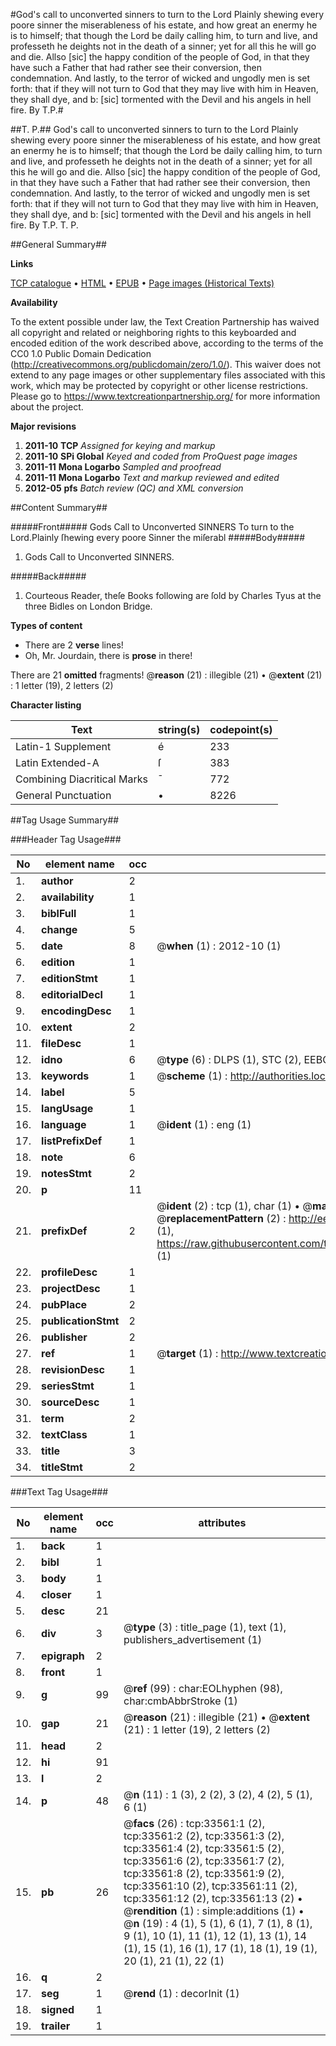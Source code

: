 #God's call to unconverted sinners to turn to the Lord Plainly shewing every poore sinner the miserableness of his estate, and how great an enermy he is to himself; that though the Lord be daily calling him, to turn and live, and professeth he deights not in the death of a sinner; yet for all this he will go and die. Allso [sic] the happy condition of the people of God, in that they have such a Father that had rather see their conversion, then condemnation. And lastly, to the terror of wicked and ungodly men is set forth: that if they will not turn to God that they may live with him in Heaven, they shall dye, and b: [sic] tormented with the Devil and his angels in hell fire. By T.P.#

##T. P.##
God's call to unconverted sinners to turn to the Lord Plainly shewing every poore sinner the miserableness of his estate, and how great an enermy he is to himself; that though the Lord be daily calling him, to turn and live, and professeth he deights not in the death of a sinner; yet for all this he will go and die. Allso [sic] the happy condition of the people of God, in that they have such a Father that had rather see their conversion, then condemnation. And lastly, to the terror of wicked and ungodly men is set forth: that if they will not turn to God that they may live with him in Heaven, they shall dye, and b: [sic] tormented with the Devil and his angels in hell fire. By T.P.
T. P.

##General Summary##

**Links**

[TCP catalogue](http://www.ota.ox.ac.uk/tcp/)  • 
[HTML](http://tei.it.ox.ac.uk/tcp/Texts-HTML/free/A53/A53975.html)  • 
[EPUB](http://tei.it.ox.ac.uk/tcp/Texts-EPUB/free/A53/A53975.epub) • 
[Page images (Historical Texts)](https://historicaltexts.jisc.ac.uk/eebo-99829125e)

**Availability**

To the extent possible under law, the Text Creation Partnership has waived all copyright and related or neighboring rights to this keyboarded and encoded edition of the work described above, according to the terms of the CC0 1.0 Public Domain Dedication (http://creativecommons.org/publicdomain/zero/1.0/). This waiver does not extend to any page images or other supplementary files associated with this work, which may be protected by copyright or other license restrictions. Please go to https://www.textcreationpartnership.org/ for more information about the project.

**Major revisions**

1. __2011-10__ __TCP__ *Assigned for keying and markup*
1. __2011-10__ __SPi Global__ *Keyed and coded from ProQuest page images*
1. __2011-11__ __Mona Logarbo__ *Sampled and proofread*
1. __2011-11__ __Mona Logarbo__ *Text and markup reviewed and edited*
1. __2012-05__ __pfs__ *Batch review (QC) and XML conversion*

##Content Summary##

#####Front#####
Gods Call to Unconverted SINNERS To turn to the Lord.Plainly ſhewing every poore Sinner the miſerabl
#####Body#####

1. Gods Call to Unconverted SINNERS.

#####Back#####

1. Courteous Reader, theſe Books following are ſold by Charles Tyus at the three Bidles on London Bridge.

**Types of content**

  * There are 2 **verse** lines!
  * Oh, Mr. Jourdain, there is **prose** in there!

There are 21 **omitted** fragments! 
 @__reason__ (21) : illegible (21)  •  @__extent__ (21) : 1 letter (19), 2 letters (2)

**Character listing**


|Text|string(s)|codepoint(s)|
|---|---|---|
|Latin-1 Supplement|é|233|
|Latin Extended-A|ſ|383|
|Combining             Diacritical Marks|̄|772|
|General Punctuation|•|8226|

##Tag Usage Summary##

###Header Tag Usage###

|No|element name|occ|attributes|
|---|---|---|---|
|1.|__author__|2||
|2.|__availability__|1||
|3.|__biblFull__|1||
|4.|__change__|5||
|5.|__date__|8| @__when__ (1) : 2012-10 (1)|
|6.|__edition__|1||
|7.|__editionStmt__|1||
|8.|__editorialDecl__|1||
|9.|__encodingDesc__|1||
|10.|__extent__|2||
|11.|__fileDesc__|1||
|12.|__idno__|6| @__type__ (6) : DLPS (1), STC (2), EEBO-CITATION (1), PROQUEST (1), VID (1)|
|13.|__keywords__|1| @__scheme__ (1) : http://authorities.loc.gov/ (1)|
|14.|__label__|5||
|15.|__langUsage__|1||
|16.|__language__|1| @__ident__ (1) : eng (1)|
|17.|__listPrefixDef__|1||
|18.|__note__|6||
|19.|__notesStmt__|2||
|20.|__p__|11||
|21.|__prefixDef__|2| @__ident__ (2) : tcp (1), char (1)  •  @__matchPattern__ (2) : ([0-9\-]+):([0-9IVX]+) (1), (.+) (1)  •  @__replacementPattern__ (2) : http://eebo.chadwyck.com/downloadtiff?vid=$1&page=$2 (1), https://raw.githubusercontent.com/textcreationpartnership/Texts/master/tcpchars.xml#$1 (1)|
|22.|__profileDesc__|1||
|23.|__projectDesc__|1||
|24.|__pubPlace__|2||
|25.|__publicationStmt__|2||
|26.|__publisher__|2||
|27.|__ref__|1| @__target__ (1) : http://www.textcreationpartnership.org/docs/. (1)|
|28.|__revisionDesc__|1||
|29.|__seriesStmt__|1||
|30.|__sourceDesc__|1||
|31.|__term__|2||
|32.|__textClass__|1||
|33.|__title__|3||
|34.|__titleStmt__|2||


###Text Tag Usage###

|No|element name|occ|attributes|
|---|---|---|---|
|1.|__back__|1||
|2.|__bibl__|1||
|3.|__body__|1||
|4.|__closer__|1||
|5.|__desc__|21||
|6.|__div__|3| @__type__ (3) : title_page (1), text (1), publishers_advertisement (1)|
|7.|__epigraph__|2||
|8.|__front__|1||
|9.|__g__|99| @__ref__ (99) : char:EOLhyphen (98), char:cmbAbbrStroke (1)|
|10.|__gap__|21| @__reason__ (21) : illegible (21)  •  @__extent__ (21) : 1 letter (19), 2 letters (2)|
|11.|__head__|2||
|12.|__hi__|91||
|13.|__l__|2||
|14.|__p__|48| @__n__ (11) : 1 (3), 2 (2), 3 (2), 4 (2), 5 (1), 6 (1)|
|15.|__pb__|26| @__facs__ (26) : tcp:33561:1 (2), tcp:33561:2 (2), tcp:33561:3 (2), tcp:33561:4 (2), tcp:33561:5 (2), tcp:33561:6 (2), tcp:33561:7 (2), tcp:33561:8 (2), tcp:33561:9 (2), tcp:33561:10 (2), tcp:33561:11 (2), tcp:33561:12 (2), tcp:33561:13 (2)  •  @__rendition__ (1) : simple:additions (1)  •  @__n__ (19) : 4 (1), 5 (1), 6 (1), 7 (1), 8 (1), 9 (1), 10 (1), 11 (1), 12 (1), 13 (1), 14 (1), 15 (1), 16 (1), 17 (1), 18 (1), 19 (1), 20 (1), 21 (1), 22 (1)|
|16.|__q__|2||
|17.|__seg__|1| @__rend__ (1) : decorInit (1)|
|18.|__signed__|1||
|19.|__trailer__|1||

